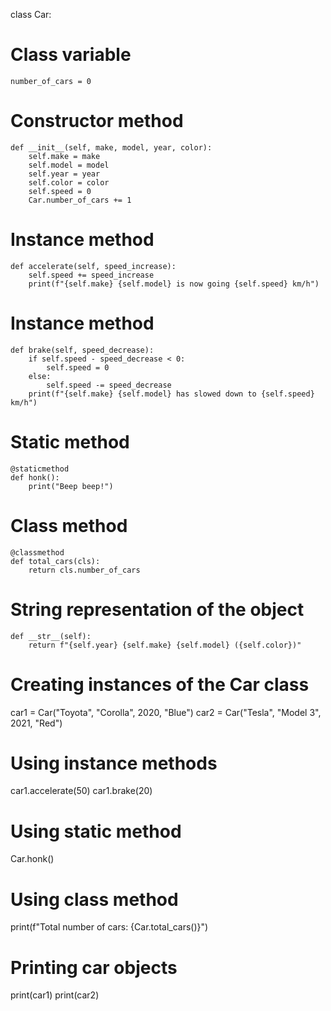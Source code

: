 class Car:
# Class variable
    number_of_cars = 0

# Constructor method
    def __init__(self, make, model, year, color):
        self.make = make
        self.model = model
        self.year = year
        self.color = color
        self.speed = 0
        Car.number_of_cars += 1

# Instance method
    def accelerate(self, speed_increase):
        self.speed += speed_increase
        print(f"{self.make} {self.model} is now going {self.speed} km/h")

# Instance method
    def brake(self, speed_decrease):
        if self.speed - speed_decrease < 0:
            self.speed = 0
        else:
            self.speed -= speed_decrease
        print(f"{self.make} {self.model} has slowed down to {self.speed} km/h")

# Static method
    @staticmethod
    def honk():
        print("Beep beep!")

  # Class method
    @classmethod
    def total_cars(cls):
        return cls.number_of_cars

  # String representation of the object
    def __str__(self):
        return f"{self.year} {self.make} {self.model} ({self.color})"

# Creating instances of the Car class
car1 = Car("Toyota", "Corolla", 2020, "Blue")
car2 = Car("Tesla", "Model 3", 2021, "Red")

# Using instance methods
car1.accelerate(50)
car1.brake(20)

# Using static method
Car.honk()

# Using class method
print(f"Total number of cars: {Car.total_cars()}")

# Printing car objects
print(car1)
print(car2)
